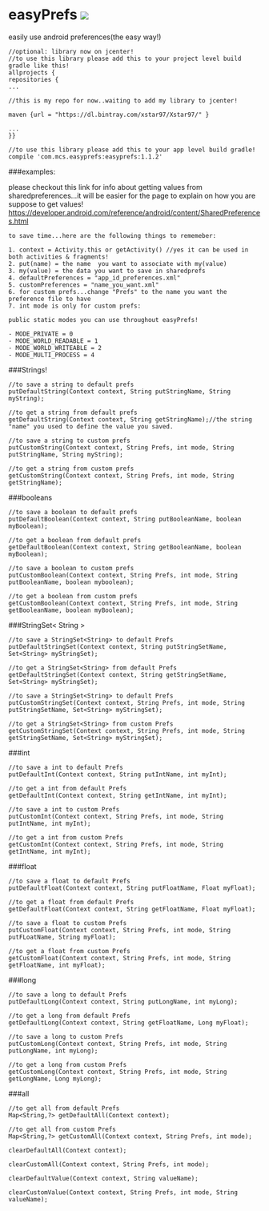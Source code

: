 # easyPrefs <a href='https://bintray.com/xstar97/Xstar97/easyprefs/_latestVersion'><img src='https://api.bintray.com/packages/xstar97/Xstar97/easyprefs/images/download.svg'></a>
easily use android preferences(the easy way!)

    //optional: library now on jcenter!
    //to use this library please add this to your project level build gradle like this!
    allprojects {
    repositories {
    ...

    //this is my repo for now..waiting to add my library to jcenter!

    maven {url = "https://dl.bintray.com/xstar97/Xstar97/" }

    ...
    }}
    
    //to use this library please add this to your app level build gradle!
    compile 'com.mcs.easyprefs:easyprefs:1.1.2'
    
###examples:

please checkout this link for info about getting values from sharedpreferences...it will be easier for the page to explain on how you are suppose to get values! 
https://developer.android.com/reference/android/content/SharedPreferences.html

    to save time...here are the following things to rememeber:
    
    1. context = Activity.this or getActivity() //yes it can be used in both activities & fragments!
    2. put(name) = the name  you want to associate with my(value)
    3. my(value) = the data you want to save in sharedprefs
    4. defaultPreferences = "app_id_preferences.xml"
    5. customPreferences = "name_you_want.xml"
    6. for custom prefs...change "Prefs" to the name you want the preference file to have
    7. int mode is only for custom prefs:
    
    public static modes you can use throughout easyPrefs!
    
    - MODE_PRIVATE = 0
    - MODE_WORLD_READABLE = 1
    - MODE_WORLD_WRITEABLE = 2
    - MODE_MULTI_PROCESS = 4
    
###Strings!

    //to save a string to default prefs
    putDefaultString(Context context, String putStringName, String myString);
    
    //to get a string from default prefs
    getDefaultString(Context context, String getStringName);//the string "name" you used to define the value you saved.
    
    //to save a string to custom prefs
    putCustomString(Context context, String Prefs, int mode, String putStringName, String myString);
    
    //to get a string from custom prefs
    getCustomString(Context context, String Prefs, int mode, String getStringName);
    
###booleans

    //to save a boolean to default prefs
    putDefaultBoolean(Context context, String putBooleanName, boolean myBoolean);
    
    //to get a boolean from default prefs
    getDefaultBoolean(Context context, String getBooleanName, boolean myBoolean);
    
    //to save a boolean to custom prefs
    putCustomBoolean(Context context, String Prefs, int mode, String putBooleanName, boolean myboolean);
    
    //to get a boolean from custom prefs
    getCustomBoolean(Context context, String Prefs, int mode, String getBooleanName, boolean myBoolean);
    
###StringSet< String > 

    //to save a StringSet<String> to default Prefs
    putDefaultStringSet(Context context, String putStringSetName, Set<String> myStringSet);
    
    //to get a StringSet<String> from default Prefs
    getDefaultStringSet(Context context, String getStringSetName, Set<String> myStringSet);
    
    //to save a StringSet<String> to default Prefs
    putCustomStringSet(Context context, String Prefs, int mode, String putStringSetName, Set<String> myStringSet);
    
    //to get a StringSet<String> from custom Prefs
    getCustomStringSet(Context context, String Prefs, int mode, String getStringSetName, Set<String> myStringSet);
    
    
###int

    //to save a int to default Prefs
    putDefaultInt(Context context, String putIntName, int myInt);
    
    //to get a int from default Prefs
    getDefaultInt(Context context, String getIntName, int myInt);
    
    //to save a int to custom Prefs
    putCustomInt(Context context, String Prefs, int mode, String putIntName, int myInt);
    
    //to get a int from custom Prefs
    getCustomInt(Context context, String Prefs, int mode, String getIntName, int myInt);

###float

    //to save a float to default Prefs
    putDefaultFloat(Context context, String putFloatName, Float myFloat);
    
    //to get a float from default Prefs
    getDefaultFloat(Context context, String getFloatName, Float myFloat);
    
    //to save a float to custom Prefs
    putCustomFloat(Context context, String Prefs, int mode, String putFLoatName, String myFloat);
    
    //to get a float from custom Prefs
    getCustomFloat(Context context, String Prefs, int mode, String getFloatName, int myFloat);

###long

    //to save a long to default Prefs
    putDefaultLong(Context context, String putLongName, int myLong);

    //to get a long from default Prefs
    getDefaultLong(Context context, String getFloatName, Long myFloat);
    
    //to save a long to custom Prefs
    putCustomLong(Context context, String Prefs, int mode, String putLongName, int myLong);
    
    //to get a long from custom Prefs
    getCustomLong(Context context, String Prefs, int mode, String getLongName, Long myLong);

###all

    //to get all from default Prefs
    Map<String,?> getDefaultAll(Context context); 
    
    //to get all from custom Prefs
    Map<String,?> getCustomAll(Context context, String Prefs, int mode);

    clearDefaultAll(Context context);
    
    clearCustomAll(Context context, String Prefs, int mode);

    clearDefaultValue(Context context, String valueName);
    
    clearCustomValue(Context context, String Prefs, int mode, String valueName);
